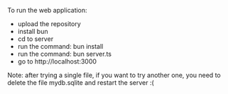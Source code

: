 To run the web application:
- upload the repository
- install bun
- cd to server
- run the command: bun install
- run the command: bun server.ts
- go to http://localhost:3000


Note:
after trying a single file, if you want to try another one, you need to delete the file mydb.sqlite and restart the server :(
